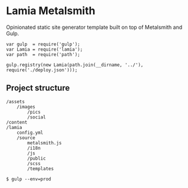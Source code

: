 # Lamia Metalsmith

Opinionated static site generator template built on top of Metalsmith and Gulp.

```
var gulp  = require('gulp');
var Lamia = require('lamia');
var path  = require('path');

gulp.registry(new Lamia(path.join(__dirname, '../'), require('./deploy.json')));
```

## Project structure

```
/assets
    /images
        /pics
        /social
/content
/lamia
    config.yml
    /source
        metalsmith.js
        /i18n
        /js
        /public
        /scss
        /templates
```

    $ gulp --env=prod
